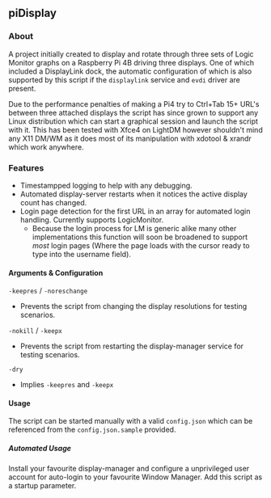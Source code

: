 ## piDisplay

### About

A project initially created to display and rotate through three sets of Logic Monitor graphs on a Raspberry Pi 4B driving three displays. One of which included a DisplayLink dock, the automatic configuration of which is also supported by this script if the `displaylink` service and `evdi` driver  are present.

Due to the performance penalties of making a Pi4 try to Ctrl+Tab 15+ URL's between three attached displays the script has since grown to support any Linux distribution which can start a graphical session and launch the script with it. This has been tested with Xfce4 on LightDM however shouldn't mind any X11 DM/WM as it does most of its manipulation with xdotool & xrandr which work anywhere.

### Features

* Timestampped logging to help with any debugging.
* Automated display-server restarts when it notices the active display count has changed.
* Login page detection for the first URL in an array for automated login handling. Currently supports LogicMonitor.
  * Because the login process for LM is generic alike many other implementations this function will soon be broadened to support *most* login pages (Where the page loads with the cursor ready to type into the username field).
  
#### Arguments & Configuration

`-keepres` / `-noreschange`

* Prevents the script from changing the display resolutions for testing scenarios.

`-nokill` / `-keepx`

* Prevents the script from restarting the display-manager service for testing scenarios.

`-dry`

* Implies `-keepres` and `-keepx`


  
#### Usage

The script can be started manually with a valid `config.json` which can be referenced from the `config.json.sample` provided.


##### Automated Usage

Install your favourite display-manager and configure a unprivileged user account for auto-login to your favourite Window Manager. Add this script as a startup parameter.


